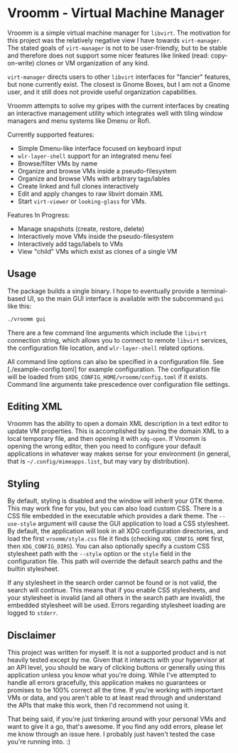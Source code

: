 # Vroomm - Virtual Machine Manager
Vroomm is a simple virtual machine manager for `libvirt`. The motivation for
this project was the relatively negative view I have towards `virt-manager`.
The stated goals of `virt-manager` is not to be user-friendly, but to be
stable and therefore does not support some nicer features like linked
(read: copy-on-write) clones or VM organization of any kind.

`virt-manager` directs users to other `libvirt` interfaces for "fancier"
features, but none currently exist. The closest is Gnome Boxes, but I am
not a Gnome user, and it still does not provide useful organization
capabilities.

Vroomm attempts to solve my gripes with the current interfaces by
creating an interactive management utility which integrates well with
tiling window managers and menu systems like Dmenu or Rofi.

Currently supported features:
* Simple Dmenu-like interface focused on keyboard input
* `wlr-layer-shell` support for an integrated menu feel
* Browse/filter VMs by name
* Organize and browse VMs inside a pseudo-filesystem
* Organize and browse VMs with arbitrary tags/lables
* Create linked and full clones interactively
* Edit and apply changes to raw libvirt domain XML
* Start `virt-viewer` or `looking-glass` for VMs.

Features In Progress:
* Manage snapshots (create, restore, delete)
* Interactively move VMs inside the pseudo-filesystem
* Interactively add tags/labels to VMs
* View "child" VMs which exist as clones of a single VM

## Usage
The package builds a single binary. I hope to eventually provide a
terminal-based UI, so the main GUI interface is available with the
subcommand `gui` like this:

``` sh
./vroomm gui
```

There are a few command line arguments which include the `libvirt`
connection string, which allows you to connect to remote `libvirt`
services, the configuration file location, and `wlr-layer-shell`
related options.

All command line options can also be specified in a configuration file.
See [./example-config.toml] for example configuration. The configuration
file will be loaded from `$XDG_CONFIG_HOME/vroomm/config.toml` if it
exists. Command line arguments take prescedence over configuration file
settings.

## Editing XML
Vroomm has the ability to open a domain XML description in a text
editor to update VM properties. This is accomplished by saving the
domain XML to a local temporary file, and then opening it with `xdg-open`.
If Vroomm is opening the wrong editor, then you need to configure
your default applications in whatever way makes sense for your
environment (in general, that is `~/.config/mimeapps.list`, but may
vary by distribution).

## Styling
By default, styling is disabled and the window will inherit your GTK
theme. This may work fine for you, but you can also load custom CSS.
There is a CSS file embedded in the executable which provides a dark
theme. The `--use-style` argument will cause the GUI application to
load a CSS stylesheet. By default, the application will look in all
XDG configuration directories, and load the first `vroomm/style.css`
file it finds (checking `XDG_CONFIG_HOME` first, then `XDG_CONFIG_DIRS`).
You can also optionally specify a custom CSS stylesheet path with
the `--style` option or the `style` field in the configuration file.
This path will override the default search paths and the builtin
stylesheet.

If any stylesheet in the search order cannot be found or is not valid,
the search will continue. This means that if you enable CSS stylesheets,
and your stylesheet is invalid (and all others in the search path are
invalid), the embedded stylesheet will be used. Errors regarding
stylesheet loading are logged to `stderr`.

## Disclaimer
This project was written for myself. It is not a supported product and
is not heavily tested except by me. Given that it interacts with your
hypervisor at an API level, you should be wary of clicking buttons or
generally using this application unless you know what you're doing.
While I've attempted to handle all errors gracefully, this application
makes no guarantees or promises to be 100% correct all the time. If
you're working with important VMs or data, and you aren't able to at
least read through and understand the APIs that make this work, then
I'd recommend not using it.

That being said, if you're just tinkering around with your personal VMs
and want to give it a go, that's awesome. If you find any odd errors,
please let me know through an issue here. I probably just haven't tested
the case you're running into. :)
